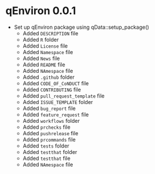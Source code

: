 # qEnviron 0.0.1

* Set up qEnviron package using qData::setup_package()
  * Added `DESCRIPTION` file
  * Added `R` folder
  * Added `License` file
  * Added `Namespace` file
  * Added `News` file
  * Added `README` file
  * Added `NAmespace` file
  * Added `.github` folder
  * Added `CODE_OF_CoNDUCT` file
  * Added `CONTRIBUTING` file
  * Added `pull_request_template` file
  * Added `ISSUE_TEMPLATE` folder
  * Added `bug_report` file
  * Added `feature_request` file
  * Added `workflows` folder
  * Added `prchecks` file
  * Added `pushrelease` file
  * Added `prcommands` file
  * Added `tests` folder
  * Added `testthat` folder
  * Added `testthat` file
  * Added `NAmespace` file
